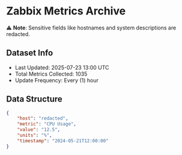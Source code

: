 # Zabbix Metrics Archive

⚠️ **Note**: Sensitive fields like hostnames and system descriptions are redacted.

## Dataset Info
- Last Updated: 2025-07-23 13:00 UTC
- Total Metrics Collected: 1035
- Update Frequency: Every (1) hour

## Data Structure
```json
{
    "host": "redacted",
    "metric": "CPU Usage",
    "value": "12.5",
    "units": "%",
    "timestamp": "2024-05-21T12:00:00"
}
```
